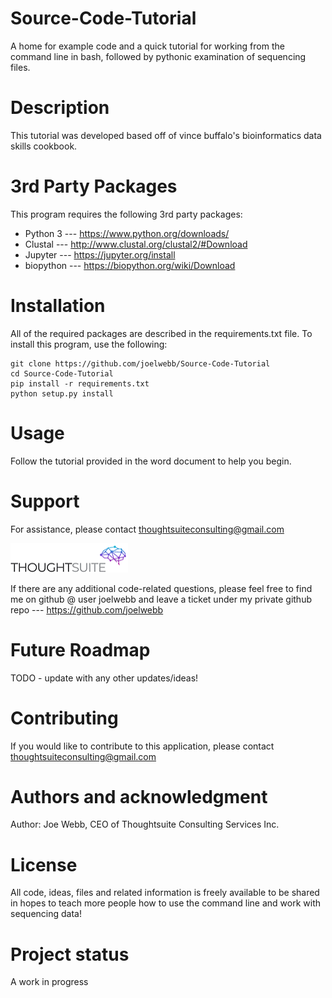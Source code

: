 # Source-Code-Tutorial
A home for example code and a quick tutorial for working from the command line in bash, followed by pythonic examination of sequencing files.

# Description
This tutorial was developed based off of vince buffalo's bioinformatics data skills cookbook.


# 3rd Party Packages
This program requires the following 3rd party packages:
* Python 3 --- https://www.python.org/downloads/
* Clustal  --- http://www.clustal.org/clustal2/#Download
* Jupyter --- https://jupyter.org/install
* biopython --- https://biopython.org/wiki/Download



# Installation
All of the required packages are described in the requirements.txt file. To install this program, use the following:

	git clone https://github.com/joelwebb/Source-Code-Tutorial
	cd Source-Code-Tutorial
	pip install -r requirements.txt
	python setup.py install

# Usage
Follow the tutorial provided in the word document to help you begin.

# Support
For assistance, please contact thoughtsuiteconsulting@gmail.com

![ThoughtSuite Consulting](tswt.png)

If there are any additional code-related questions, please feel free to find me on github @ user joelwebb and leave a ticket under my private github repo --- https://github.com/joelwebb

# Future Roadmap
TODO - update with any other updates/ideas!

# Contributing
If you would like to contribute to this application, please contact thoughtsuiteconsulting@gmail.com


# Authors and acknowledgment
Author: Joe Webb, CEO of Thoughtsuite Consulting Services Inc. 

# License
All code, ideas, files and related information is freely available to be shared in hopes to teach more people how to use the command line and work with sequencing data!

# Project status
A work in progress
